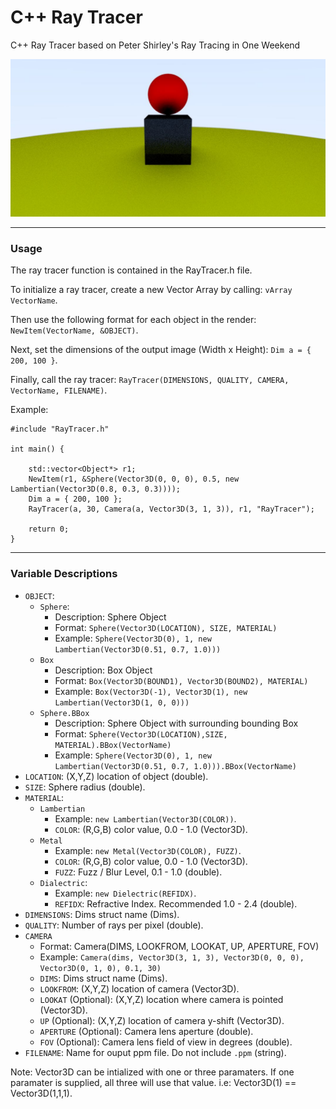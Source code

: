 # C++ Ray Tracer
C++ Ray Tracer based on Peter Shirley's Ray Tracing in One Weekend

![Ray Tracer Banner](https://raw.githubusercontent.com/cdgco/raytracing/master/Demo.jpg)
<hr>

### Usage
The ray tracer function is contained in the RayTracer.h file.

To initialize a ray tracer, create a new Vector Array by calling: `vArray VectorName`.

Then use the following format for each object in the render: `NewItem(VectorName, &OBJECT)`.

Next, set the dimensions of the output image (Width x Height): `Dim a = { 200, 100 }`.
 
Finally, call the ray tracer: `RayTracer(DIMENSIONS, QUALITY, CAMERA, VectorName, FILENAME)`.
 
Example:
```
#include "RayTracer.h"

int main() {

	std::vector<Object*> r1;
	NewItem(r1, &Sphere(Vector3D(0, 0, 0), 0.5, new Lambertian(Vector3D(0.8, 0.3, 0.3))));
	Dim a = { 200, 100 };
	RayTracer(a, 30, Camera(a, Vector3D(3, 1, 3)), r1, "RayTracer");

	return 0;
}
```
<hr>

### Variable Descriptions
* `OBJECT`:
  * `Sphere`:
    * Description: Sphere Object
    * Format: `Sphere(Vector3D(LOCATION), SIZE, MATERIAL)`
    * Example: `Sphere(Vector3D(0), 1, new Lambertian(Vector3D(0.51, 0.7, 1.0)))`
  * `Box`
    * Description: Box Object
    * Format: `Box(Vector3D(BOUND1), Vector3D(BOUND2), MATERIAL)`
    * Example: `Box(Vector3D(-1), Vector3D(1), new Lambertian(Vector3D(1, 0, 0)))`
  * `Sphere.BBox`
    * Description: Sphere Object with surrounding bounding Box
    * Format: `Sphere(Vector3D(LOCATION),SIZE, MATERIAL).BBox(VectorName)`
    * Example: `Sphere(Vector3D(0), 1, new Lambertian(Vector3D(0.51, 0.7, 1.0))).BBox(VectorName)`
* `LOCATION`: (X,Y,Z) location of object (double).
* `SIZE`: Sphere radius (double).
* `MATERIAL`:
  * `Lambertian`
    * Example: `new Lambertian(Vector3D(COLOR))`.
    * `COLOR`: (R,G,B) color value, 0.0 - 1.0 (Vector3D).
  * `Metal`
    * Example: `new Metal(Vector3D(COLOR), FUZZ)`.
    * `COLOR`: (R,G,B) color value, 0.0 - 1.0 (Vector3D).
    * `FUZZ`: Fuzz / Blur Level, 0.1 - 1.0 (double).
  * `Dialectric`: 
    * Example: `new Dielectric(REFIDX)`.
    * `REFIDX`: Refractive Index. Recommended 1.0 - 2.4 (double).
* `DIMENSIONS`: Dims struct name (Dims).
* `QUALITY`: Number of rays per pixel (double).
* `CAMERA`
  * Format: Camera(DIMS, LOOKFROM, LOOKAT, UP, APERTURE, FOV) 
  * Example: `Camera(dims, Vector3D(3, 1, 3), Vector3D(0, 0, 0), Vector3D(0, 1, 0), 0.1, 30)`
  * `DIMS`: Dims struct name (Dims).
  * `LOOKFROM`: (X,Y,Z) location of camera (Vector3D).
  * `LOOKAT` (Optional): (X,Y,Z) location where camera is pointed (Vector3D).
  * `UP` (Optional): (X,Y,Z) location of camera y-shift (Vector3D).
  * `APERTURE` (Optional): Camera lens aperture (double).
  * `FOV` (Optional): Camera lens field of view in degrees (double).
* `FILENAME`: Name for ouput ppm file. Do not include `.ppm` (string).

Note: Vector3D can be intialized with one or three paramaters. If one paramater is supplied, all three will use that value. i.e: Vector3D(1) == Vector3D(1,1,1).
